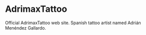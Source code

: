 # AdrimaxTattoo

Official AdrimaxTattoo web site. Spanish tattoo artist named Adrián Menéndez Gallardo.